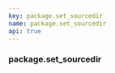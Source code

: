 ```yaml
---
key: package.set_sourcedir
name: package.set_sourcedir
api: true
---
```


### package.set_sourcedir
